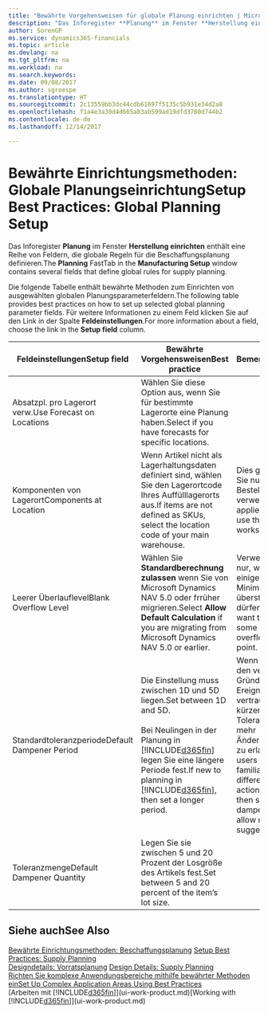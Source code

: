 ```yaml
---
title: "Bewährte Vorgehensweisen für globale Planung einrichten | Microsoft Docs"
description: "Das Inforegister **Planung** im Fenster **Herstellung einrichten** enthält eine Reihe von Feldern, die globale Regeln für die Beschaffungsplanung definieren."
author: SorenGP
ms.service: dynamics365-financials
ms.topic: article
ms.devlang: na
ms.tgt_pltfrm: na
ms.workload: na
ms.search.keywords: 
ms.date: 09/08/2017
ms.author: sgroespe
ms.translationtype: HT
ms.sourcegitcommit: 2c13559bb3dc44cdb61697f5135c5b931e34d2a8
ms.openlocfilehash: f1a4e3a30d4d665a83ab599ad19dfd3760d744b2
ms.contentlocale: de-de
ms.lasthandoff: 12/14/2017

---
```

# <a name="setup-best-practices-global-planning-setup"></a><span data-ttu-id="b5d5f-103">Bewährte Einrichtungsmethoden: Globale Planungseinrichtung</span><span class="sxs-lookup"><span data-stu-id="b5d5f-103">Setup Best Practices: Global Planning Setup</span></span>
<span data-ttu-id="b5d5f-104">Das Inforegister **Planung** im Fenster **Herstellung einrichten** enthält eine Reihe von Feldern, die globale Regeln für die Beschaffungsplanung definieren.</span><span class="sxs-lookup"><span data-stu-id="b5d5f-104">The **Planning** FastTab in the **Manufacturing Setup** window contains several fields that define global rules for supply planning.</span></span>  

 <span data-ttu-id="b5d5f-105">Die folgende Tabelle enthält bewährte Methoden zum Einrichten von ausgewählten globalen Planungsparameterfeldern.</span><span class="sxs-lookup"><span data-stu-id="b5d5f-105">The following table provides best practices on how to set up selected global planning parameter fields.</span></span> <span data-ttu-id="b5d5f-106">Für weitere Informationen zu einem Feld klicken Sie auf den Link in der Spalte **Feldeinstellungen**.</span><span class="sxs-lookup"><span data-stu-id="b5d5f-106">For more information about a field, choose the link in the **Setup field** column.</span></span>  

|<span data-ttu-id="b5d5f-107">Feldeinstellungen</span><span class="sxs-lookup"><span data-stu-id="b5d5f-107">Setup field</span></span>|<span data-ttu-id="b5d5f-108">Bewährte Vorgehensweisen</span><span class="sxs-lookup"><span data-stu-id="b5d5f-108">Best practice</span></span>|<span data-ttu-id="b5d5f-109">Bemerkung</span><span class="sxs-lookup"><span data-stu-id="b5d5f-109">Comment</span></span>|  
|-----------------|-------------------|-------------|  
|<span data-ttu-id="b5d5f-110">Absatzpl. pro Lagerort verw.</span><span class="sxs-lookup"><span data-stu-id="b5d5f-110">Use Forecast on Locations</span></span>|<span data-ttu-id="b5d5f-111">Wählen Sie diese Option aus, wenn Sie für bestimmte Lagerorte eine Planung haben.</span><span class="sxs-lookup"><span data-stu-id="b5d5f-111">Select if you have forecasts for specific locations.</span></span>||  
|<span data-ttu-id="b5d5f-112">Komponenten von Lagerort</span><span class="sxs-lookup"><span data-stu-id="b5d5f-112">Components at Location</span></span>|<span data-ttu-id="b5d5f-113">Wenn Artikel nicht als Lagerhaltungsdaten definiert sind, wählen Sie den Lagerortcode Ihres Auffülllagerorts aus.</span><span class="sxs-lookup"><span data-stu-id="b5d5f-113">If items are not defined as SKUs, select the location code of your main warehouse.</span></span>|<span data-ttu-id="b5d5f-114">Dies gilt auch, wenn Sie nur den Bestellvorschlag verwenden.</span><span class="sxs-lookup"><span data-stu-id="b5d5f-114">This also applies if you only use the requisition worksheet.</span></span>|  
|<span data-ttu-id="b5d5f-115">Leerer Überlauflevel</span><span class="sxs-lookup"><span data-stu-id="b5d5f-115">Blank Overflow Level</span></span>|<span data-ttu-id="b5d5f-116">Wählen Sie **Standardberechnung zulassen** wenn Sie von Microsoft Dynamics NAV 5.0 oder frrüher migrieren.</span><span class="sxs-lookup"><span data-stu-id="b5d5f-116">Select **Allow Default Calculation** if you are migrating from Microsoft Dynamics NAV 5.0 or earlier.</span></span>|<span data-ttu-id="b5d5f-117">Verwenden Sie dies nur, wenn alle oder einige Artikel den Minimalbestand übersteigen dürfen.</span><span class="sxs-lookup"><span data-stu-id="b5d5f-117">Use only if you want to allow all or some of your items to overflow the reorder point.</span></span>|  
|<span data-ttu-id="b5d5f-118">Standardtoleranzperiode</span><span class="sxs-lookup"><span data-stu-id="b5d5f-118">Default Dampener Period</span></span>|<span data-ttu-id="b5d5f-119">Die Einstellung muss zwischen 1D und 5D liegen.</span><span class="sxs-lookup"><span data-stu-id="b5d5f-119">Set between 1D and 5D.</span></span><br /><br /> <span data-ttu-id="b5d5f-120">Bei Neulingen in der Planung in [!INCLUDE[d365fin](includes/d365fin_md.md)] legen Sie eine längere Periode fest.</span><span class="sxs-lookup"><span data-stu-id="b5d5f-120">If new to planning in [!INCLUDE[d365fin](includes/d365fin_md.md)], then set a longer period.</span></span>|<span data-ttu-id="b5d5f-121">Wenn Benutzer mit den verschiedenen Gründen für Ereignismeldungen vertraut sind, dann kürzen Sie die Toleranzperiode, um mehr Änderungsvorschläge zu erlauben.</span><span class="sxs-lookup"><span data-stu-id="b5d5f-121">When users are more familiar with the different reasons for action messages, then shorten the dampener period to allow more change suggestions.</span></span>|  
|<span data-ttu-id="b5d5f-122">Toleranzmenge</span><span class="sxs-lookup"><span data-stu-id="b5d5f-122">Default Dampener Quantity</span></span>|<span data-ttu-id="b5d5f-123">Legen Sie sie zwischen 5 und 20 Prozent der Losgröße des Artikels fest.</span><span class="sxs-lookup"><span data-stu-id="b5d5f-123">Set between 5 and 20 percent of the item’s lot size.</span></span>||  

## <a name="see-also"></a><span data-ttu-id="b5d5f-124">Siehe auch</span><span class="sxs-lookup"><span data-stu-id="b5d5f-124">See Also</span></span>  
 <span data-ttu-id="b5d5f-125">[Bewährte Einrichtungsmethoden: Beschaffungsplanung](setup-best-practices-supply-planning.md) </span><span class="sxs-lookup"><span data-stu-id="b5d5f-125">[Setup Best Practices: Supply Planning](setup-best-practices-supply-planning.md) </span></span>  
 <span data-ttu-id="b5d5f-126">[Designdetails: Vorratsplanung](design-details-supply-planning.md) </span><span class="sxs-lookup"><span data-stu-id="b5d5f-126">[Design Details: Supply Planning](design-details-supply-planning.md) </span></span>  
 [<span data-ttu-id="b5d5f-127">Richten Sie komplexe Anwendungsbereiche mithilfe bewährter Methoden ein</span><span class="sxs-lookup"><span data-stu-id="b5d5f-127">Set Up Complex Application Areas Using Best Practices</span></span>](set-up-complex-application-areas-using-best-practices.md)  
 <span data-ttu-id="b5d5f-128">[Arbeiten mit [!INCLUDE[d365fin](includes/d365fin_md.md)]](ui-work-product.md)</span><span class="sxs-lookup"><span data-stu-id="b5d5f-128">[Working with [!INCLUDE[d365fin](includes/d365fin_md.md)]](ui-work-product.md)</span></span>

